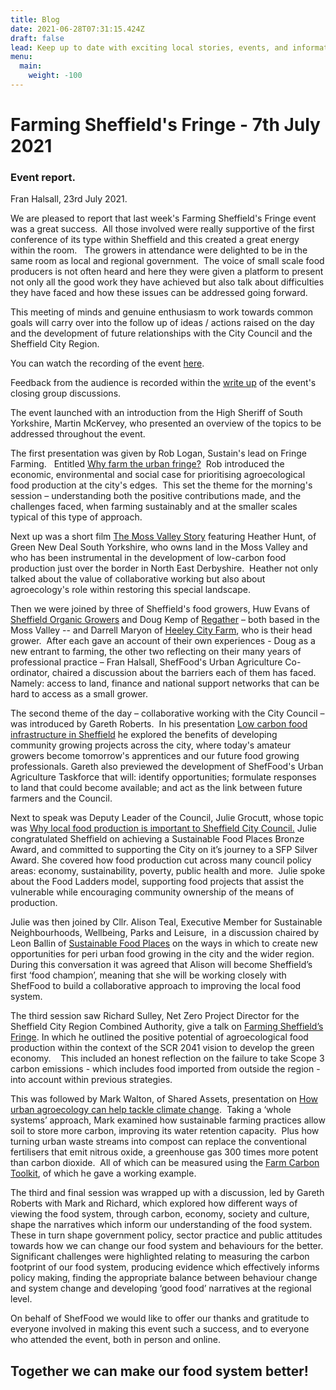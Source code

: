 ```yaml
---
title: Blog
date: 2021-06-28T07:31:15.424Z
draft: false
lead: Keep up to date with exciting local stories, events, and information.
menu:
  main:
    weight: -100
---
```

# Farming Sheffield's Fringe - 7th July 2021

### Event report.

Fran Halsall, 23rd July 2021. 

We are pleased to report that last week's Farming Sheffield's Fringe event was a great success.  All those involved were really supportive of the first conference of its type within Sheffield and this created a great energy within the room.   The growers in attendance were delighted to be in the same room as local and regional government.  The voice of small scale food producers is not often heard and here they were given a platform to present not only all the good work they have achieved but also talk about difficulties they have faced and how these issues can be addressed going forward.

This meeting of minds and genuine enthusiasm to work towards common goals will carry over into the follow up of ideas / actions raised on the day and the development of future relationships with the City Council and the Sheffield City Region.

You can watch the recording of the event [here](https://drive.google.com/file/d/1ic7nWT23X5XItOI2y925MaFhXy4Hkj5L/view?usp=sharing).

Feedback from the audience is recorded within the [write up](https://drive.google.com/file/d/1gZxcwnw_acwLLscb9Y9JLx53P7TmLeYu/view?usp=sharing) of the event's closing group discussions.  

The event launched with an introduction from the High Sheriff of South Yorkshire, Martin McKervey, who presented an overview of the topics to be addressed throughout the event.

The first presentation was given by Rob Logan, Sustain's lead on Fringe Farming.   Entitled [Why farm the urban fringe?](https://drive.google.com/file/d/1AvC68gtGhUSXxyO_Rhrc7QPP_VIhrm5P/view?usp=sharing)  Rob introduced the economic, environmental and social case for prioritising agroecological food production at the city's edges.  This set the theme for the morning's session – understanding both the positive contributions made, and the challenges faced, when farming sustainably and at the smaller scales typical of this type of approach. 

Next up was a short film [The Moss Valley Story](https://drive.google.com/file/d/1Pny_xRO5J1-JAV_HWby3WysSgNpE-K38/view?usp=sharing) featuring Heather Hunt, of Green New Deal South Yorkshire, who owns land in the Moss Valley and who has been instrumental in the development of low-carbon food production just over the border in North East Derbyshire.  Heather not only talked about the value of collaborative working but also about agroecology's role within restoring this special landscape. 

Then we were joined by three of Sheffield's food growers, Huw Evans of [Sheffield Organic Growers](https://www.sheffieldorganicgrowers.co.uk/) and Doug Kemp of [Regather](https://regather.net/farm/) – both based in the Moss Valley -- and Darrell Maryon of [Heeley City Farm](https://www.heeleyfarm.org.uk/), who is their head grower.  After each gave an account of their own experiences - Doug as a new entrant to farming, the other two reflecting on their many years of professional practice – Fran Halsall, ShefFood's Urban Agriculture Co-ordinator, chaired a discussion about the barriers each of them has faced. Namely: access to land, finance and national support networks that can be hard to access as a small grower.  

The second theme of the day – collaborative working with the City Council – was introduced by Gareth Roberts.  In his presentation [Low carbon food infrastructure in Sheffield](https://drive.google.com/file/d/1Q9WtGkyPwrvYsQPdP9N_nSjzl4Kqncuy/view?usp=sharing) he explored the benefits of developing community growing projects across the city, where today's amateur growers become tomorrow's apprentices and our future food growing professionals. Gareth also previewed the development of ShefFood's Urban Agriculture Taskforce that will: identify opportunities; formulate responses to land that could become available; and act as the link between future farmers and the Council.  

Next to speak was Deputy Leader of the Council, Julie Grocutt, whose topic was [Why local food production is important to Sheffield City Council.](https://drive.google.com/file/d/1kcLdTKoUE1ljW2QpGR-A_Cst6KpMR-v6/view?usp=sharing) Julie congratulated Sheffield on achieving a Sustainable Food Places Bronze Award, and committed to supporting the City on it’s journey to a SFP Silver Award. She covered how food production cut across many council policy areas: economy, sustainability, poverty, public health and more.  Julie spoke about the Food Ladders model, supporting food projects that assist the vulnerable while encouraging community ownership of the means of production.

Julie was then joined by Cllr. Alison Teal, Executive Member for Sustainable Neighbourhoods, Wellbeing, Parks and Leisure,  in a discussion chaired by Leon Ballin of [Sustainable Food Places](https://www.sustainablefoodplaces.org/) on the ways in which to create new opportunities for peri urban food growing in the city and the wider region.  During this conversation it was agreed that Alison will become Sheffield’s first ‘food champion’, meaning that she will be working closely with ShefFood to build a collaborative approach to improving the local food system.

The third session saw Richard Sulley, Net Zero Project Director for the Sheffield City Region Combined Authority, give a talk on [Farming Sheffield’s Fringe](https://drive.google.com/file/d/1cHPNLWZPe73ud8fv4nxD9-vRaktGEKSq/view?usp=sharing). In which he outlined the positive potential of agroecological food production within the context of the SCR 2041 vision to develop the green economy.    This included an honest reflection on the failure to take Scope 3 carbon emissions - which includes food imported from outside the region -  into account within previous strategies.  

This was followed by Mark Walton, of Shared Assets, presentation on [How urban agroecology can help tackle climate change](https://drive.google.com/file/d/1_sAI9QLnueGHky-xUy5wZRqNpukNrLAY/view?usp=sharing).  Taking a ‘whole systems’ approach, Mark examined how sustainable farming practices allow soil to store more carbon, improving its water retention capacity.  Plus how turning urban waste streams into compost can replace the conventional fertilisers that emit nitrous oxide, a greenhouse gas 300 times more potent than carbon dioxide.  All of which can be measured using the [Farm Carbon Toolkit](https://farmcarbontoolkit.org.uk/about-us), of which he gave a working example.

The third and final session was wrapped up with a discussion, led by Gareth Roberts with Mark and Richard, which explored how different ways of viewing the food system, through carbon, economy, society and culture, shape the narratives which inform our understanding of the food system. These in turn shape government policy, sector practice and public attitudes towards how we can change our food system and behaviours for the better. Significant challenges were highlighted relating to measuring the carbon footprint of our food system, producing evidence which effectively informs policy making, finding the appropriate balance between behaviour change and system change and developing ‘good food’ narratives at the regional level.

On behalf of ShefFood we would like to offer our thanks and gratitude to everyone involved in making this event such a success, and to everyone who attended the event, both in person and online.

## **Together we can make our food system better!**